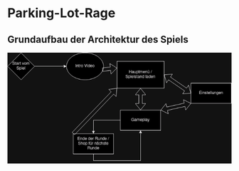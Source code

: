 # Parking-Lot-Rage

## Grundaufbau der Architektur des Spiels

![PLR_Architektur](./other/PLR_Architektur.png) 
